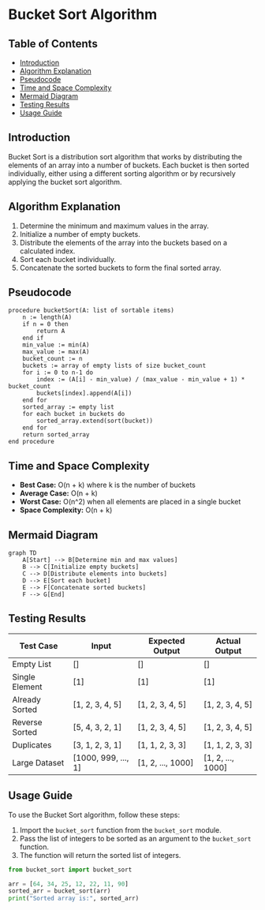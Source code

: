 # Bucket Sort Algorithm

## Table of Contents

- [Introduction](#introduction)
- [Algorithm Explanation](#algorithm-explanation)
- [Pseudocode](#pseudocode)
- [Time and Space Complexity](#time-and-space-complexity)
- [Mermaid Diagram](#mermaid-diagram)
- [Testing Results](#testing-results)
- [Usage Guide](#usage-guide)

## Introduction

Bucket Sort is a distribution sort algorithm that works by distributing the elements
of an array into a number of buckets. Each bucket is then sorted individually, either
using a different sorting algorithm or by recursively applying the bucket sort algorithm.

## Algorithm Explanation

1. Determine the minimum and maximum values in the array.
2. Initialize a number of empty buckets.
3. Distribute the elements of the array into the buckets based on a calculated index.
4. Sort each bucket individually.
5. Concatenate the sorted buckets to form the final sorted array.

## Pseudocode

```
procedure bucketSort(A: list of sortable items)
    n := length(A)
    if n = 0 then
        return A
    end if
    min_value := min(A)
    max_value := max(A)
    bucket_count := n
    buckets := array of empty lists of size bucket_count
    for i := 0 to n-1 do
        index := (A[i] - min_value) / (max_value - min_value + 1) * bucket_count
        buckets[index].append(A[i])
    end for
    sorted_array := empty list
    for each bucket in buckets do
        sorted_array.extend(sort(bucket))
    end for
    return sorted_array
end procedure
```

## Time and Space Complexity

- **Best Case:** O(n + k) where k is the number of buckets
- **Average Case:** O(n + k)
- **Worst Case:** O(n^2) when all elements are placed in a single bucket
- **Space Complexity:** O(n + k)

## Mermaid Diagram

```mermaid
graph TD
    A[Start] --> B[Determine min and max values]
    B --> C[Initialize empty buckets]
    C --> D[Distribute elements into buckets]
    D --> E[Sort each bucket]
    E --> F[Concatenate sorted buckets]
    F --> G[End]
```

## Testing Results

| Test Case      | Input               | Expected Output   | Actual Output     |
| -------------- | ------------------- | ----------------- | ----------------- |
| Empty List     | []                  | []                | []                |
| Single Element | [1]                 | [1]               | [1]               |
| Already Sorted | [1, 2, 3, 4, 5]     | [1, 2, 3, 4, 5]   | [1, 2, 3, 4, 5]   |
| Reverse Sorted | [5, 4, 3, 2, 1]     | [1, 2, 3, 4, 5]   | [1, 2, 3, 4, 5]   |
| Duplicates     | [3, 1, 2, 3, 1]     | [1, 1, 2, 3, 3]   | [1, 1, 2, 3, 3]   |
| Large Dataset  | [1000, 999, ..., 1] | [1, 2, ..., 1000] | [1, 2, ..., 1000] |

## Usage Guide

To use the Bucket Sort algorithm, follow these steps:

1. Import the `bucket_sort` function from the `bucket_sort` module.
2. Pass the list of integers to be sorted as an argument to the `bucket_sort` function.
3. The function will return the sorted list of integers.

```python
from bucket_sort import bucket_sort

arr = [64, 34, 25, 12, 22, 11, 90]
sorted_arr = bucket_sort(arr)
print("Sorted array is:", sorted_arr)
```
